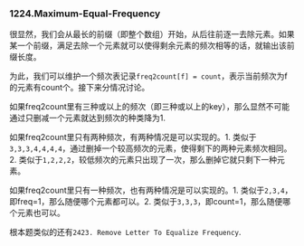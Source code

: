 ### 1224.Maximum-Equal-Frequency

很显然，我们会从最长的前缀（即整个数组）开始，从后往前逐一去除元素。如果某一个前缀，满足去除一个元素就可以使得剩余元素的频次相等的话，就输出该前缀长度。

为此，我们可以维护一个频次表记录`freq2count[f] = count`，表示当前频次为f的元素有count个。接下来分情况讨论。

如果freq2count里有三种或以上的频次（即三种或以上的key），那么显然不可能通过只删减一个元素就达到频次的种类降为1.

如果freq2count里只有两种频次，有两种情况是可以实现的。1. 类似于`3,3,3,4,4,4,4`，通过删掉一个较高频次的元素，使得剩下的两种元素频次相同。2. 类似于`1,2,2,2`，较低频次的元素只出现了一次，那么删掉它就只剩下一种元素。

如果freq2count里只有一种频次，也有两种情况是可以实现的。1. 类似于`2,3,4`，即freq=1，那么随便哪个元素都可以。2. 类似于`3,3,3`，即count=1，那么随便哪个元素也可以。

根本题类似的还有`2423. Remove Letter To Equalize Frequency`.
